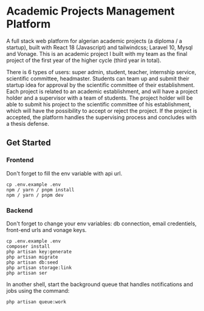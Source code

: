 # Academic Projects Management Platform

A full stack web platform for algerian academic projects (a diploma / a startup), built with React 18 (Javascript) and tailwindcss; Laravel 10, Mysql and Vonage. This is an academic project I built with my team as the final project of the first year of the higher cycle (third year in total).

There is 6 types of users: super admin, student, teacher, internship service, scientific committee, headmaster.
Students can team up and submit their startup idea for approval by the scientific committee of their establishment. Each project is related to an academic establishment, and will have a project holder and a supervisor with a team of students. The project holder will be able to submit his project to the scientific committee of his establishment, which will have the possibility to accept or reject the project. If the project is accepted, the platform handles the supervising process and concludes with a thesis defense.


## Get Started

### Frontend
Don't forget to fill the env variable with api url.
```
cp .env.example .env
npm / yarn / pnpm install
npm / yarn / pnpm dev
```

### Backend
Don't forget to change your env variables: db connection, email credentiels, front-end urls and vonage keys.
```
cp .env.example .env
composer install
php artisan key:generate
php artisan migrate
php artisan db:seed
php artisan storage:link
php artisan ser
```
In another shell, start the background queue that handles notifications and jobs using the command:
```
php artisan queue:work
```

